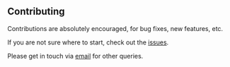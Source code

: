 ## Contributing

Contributions are absolutely encouraged, for bug fixes, new features, etc.

If you are not sure where to start, check out the [issues](https://github.com/larsrollik/subject_pyrat_db/issues).

Please get in touch via [email](mailto:L.B.Rollik@protonmail.com) for other queries.
